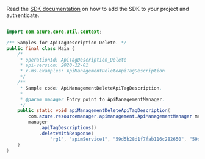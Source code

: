 Read the [SDK documentation](https://github.com/Azure/azure-sdk-for-java/blob/azure-resourcemanager-apimanagement_1.0.0-beta.2/sdk/apimanagement/azure-resourcemanager-apimanagement/README.md) on how to add the SDK to your project and authenticate.

```java

import com.azure.core.util.Context;

/** Samples for ApiTagDescription Delete. */
public final class Main {
    /*
     * operationId: ApiTagDescription_Delete
     * api-version: 2020-12-01
     * x-ms-examples: ApiManagementDeleteApiTagDescription
     */
    /**
     * Sample code: ApiManagementDeleteApiTagDescription.
     *
     * @param manager Entry point to ApiManagementManager.
     */
    public static void apiManagementDeleteApiTagDescription(
        com.azure.resourcemanager.apimanagement.ApiManagementManager manager) {
        manager
            .apiTagDescriptions()
            .deleteWithResponse(
                "rg1", "apimService1", "59d5b28d1f7fab116c282650", "59d5b28e1f7fab116402044e", "*", Context.NONE);
    }
}
```
